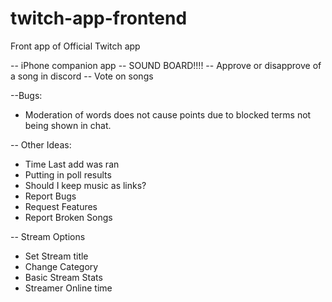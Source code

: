 # twitch-app-frontend
Front app of Official Twitch app


-- iPhone companion app
-- SOUND BOARD!!!!
-- Approve or disapprove of a song in discord
-- Vote on songs



--Bugs:

- Moderation of words does not cause points due to blocked terms not being shown in chat.




-- Other Ideas:

- Time Last add was ran
- Putting in poll results
- Should I keep music as links?
- Report Bugs
- Request Features
- Report Broken Songs




-- Stream Options

- Set Stream title
- Change Category 
- Basic Stream Stats 
- Streamer Online time 